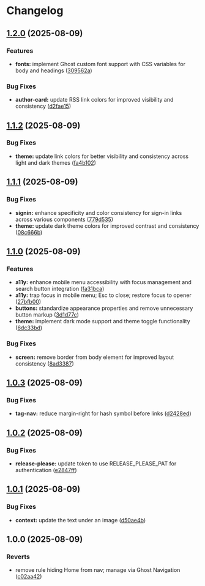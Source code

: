 # Changelog

## [1.2.0](https://github.com/zhawtof/hawtofthepress/compare/v1.1.2...v1.2.0) (2025-08-09)


### Features

* **fonts:** implement Ghost custom font support with CSS variables for body and headings ([309562a](https://github.com/zhawtof/hawtofthepress/commit/309562a4cd4ee3c583be4a05a2dcac1f31b706e5))


### Bug Fixes

* **author-card:** update RSS link colors for improved visibility and consistency ([d2fae15](https://github.com/zhawtof/hawtofthepress/commit/d2fae156cae96ba2ffb3ae195d8d43a0df4e656f))

## [1.1.2](https://github.com/zhawtof/hawtofthepress/compare/v1.1.1...v1.1.2) (2025-08-09)


### Bug Fixes

* **theme:** update link colors for better visibility and consistency across light and dark themes ([fa4b102](https://github.com/zhawtof/hawtofthepress/commit/fa4b102e758a2d79b25fadbbc010a34800a2b6e6))

## [1.1.1](https://github.com/zhawtof/hawtofthepress/compare/v1.1.0...v1.1.1) (2025-08-09)


### Bug Fixes

* **signin:** enhance specificity and color consistency for sign-in links across various components ([779d535](https://github.com/zhawtof/hawtofthepress/commit/779d535837b0f22c0049f8ff2c041c85306e3de6))
* **theme:** update dark theme colors for improved contrast and consistency ([08c666b](https://github.com/zhawtof/hawtofthepress/commit/08c666bf77b349de01f9ecd407bb56ab42836242))

## [1.1.0](https://github.com/zhawtof/hawtofthepress/compare/v1.0.3...v1.1.0) (2025-08-09)


### Features

* **a11y:** enhance mobile menu accessibility with focus management and search button integration ([fa31bca](https://github.com/zhawtof/hawtofthepress/commit/fa31bcada30fd9114461f03e0f14d06cfb153447))
* **a11y:** trap focus in mobile menu; Esc to close; restore focus to opener ([27bfb00](https://github.com/zhawtof/hawtofthepress/commit/27bfb009343989e0310f4d8291ae2aa612483c46))
* **buttons:** standardize appearance properties and remove unnecessary button markup ([3d1d77c](https://github.com/zhawtof/hawtofthepress/commit/3d1d77c5a2e100e77f98c66f7c3a3ecb5cc71de9))
* **theme:** implement dark mode support and theme toggle functionality ([6dc33bd](https://github.com/zhawtof/hawtofthepress/commit/6dc33bde4ada3920bb381fd4a0acba50413bea5e))


### Bug Fixes

* **screen:** remove border from body element for improved layout consistency ([8ad3387](https://github.com/zhawtof/hawtofthepress/commit/8ad3387fea2ce22a19c51056a0a88b30e0ec478e))

## [1.0.3](https://github.com/zhawtof/hawtofthepress/compare/v1.0.2...v1.0.3) (2025-08-09)


### Bug Fixes

* **tag-nav:** reduce margin-right for hash symbol before links ([d2428ed](https://github.com/zhawtof/hawtofthepress/commit/d2428edf401fdf4789c779e7fc2e3d5f1600e393))

## [1.0.2](https://github.com/zhawtof/hawtofthepress/compare/v1.0.1...v1.0.2) (2025-08-09)


### Bug Fixes

* **release-please:** update token to use RELEASE_PLEASE_PAT for authentication ([e2847ff](https://github.com/zhawtof/hawtofthepress/commit/e2847ffb02910521e841bceb47ab96a8dadd34cc))

## [1.0.1](https://github.com/zhawtof/hawtofthepress/compare/1.0.0...v1.0.1) (2025-08-09)


### Bug Fixes

* **context:** update the text under an image ([d50ae4b](https://github.com/zhawtof/hawtofthepress/commit/d50ae4b0e4c1ffd38dd3b696d52215c1c66198aa))

## 1.0.0 (2025-08-09)


### Reverts

* remove rule hiding Home from nav; manage via Ghost Navigation ([c02aa42](https://github.com/zhawtof/hawtofthepress/commit/c02aa425c72ae979e89eea5e32cb19a52ed3ddf5))
